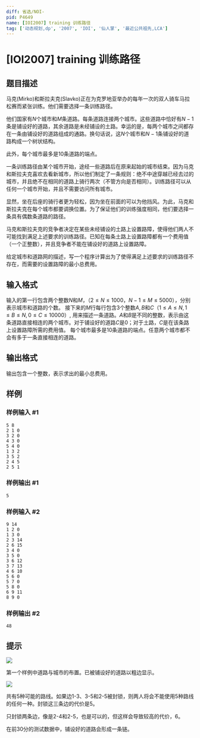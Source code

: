 ```yaml
---
diff: 省选/NOI-
pid: P4649
name: [IOI2007] training 训练路径 
tag: ['动态规划,dp', '2007', 'IOI', '仙人掌', '最近公共祖先,LCA']
---
```

# [IOI2007] training 训练路径 
## 题目描述

马克(Mirko)和斯拉夫克(Slavko)正在为克罗地亚举办的每年一次的双人骑车马拉松赛而紧张训练。他们需要选择一条训练路径。

他们国家有$N$个城市和$M$条道路。每条道路连接两个城市。这些道路中恰好有$N-1$条是铺设好的道路，其余道路是未经铺设的土路。幸运的是，每两个城市之间都存在一条由铺设好的道路组成的通路。换句话说，这$N$个城市和$N-1$条铺设好的道路构成一个树状结构。

此外，每个城市最多是$10$条道路的端点。

一条训练路径由某个城市开始，途经一些道路后在原来起始的城市结束。因为马克和斯拉夫克喜欢去看新城市，所以他们制定了一条规则：绝不中途穿越已经去过的城市，并且绝不在相同的道路上骑行两次（不管方向是否相同）。训练路径可以从任何一个城市开始，并且不需要访问所有城市。

显然，坐在后座的骑行者更为轻松，因为坐在前面的可以为他挡风。为此，马克和斯拉夫克在每个城市都要调换位置。为了保证他们的训练强度相同，他们要选择一条具有偶数条道路的路径。

马克和斯拉夫克的竞争者决定在某些未经铺设的土路上设置路障，使得他们两人不可能找到满足上述要求的训练路径。已知在每条土路上设置路障都有一个费用值（一个正整数），并且竞争者不能在铺设好的道路上设置路障。

给定城市和道路网的描述，写一个程序计算出为了使得满足上述要求的训练路径不存在，而需要的设置路障的最小总费用。
## 输入格式

输入的第一行包含两个整数$N$和$M$，（$2\leq N\leq 1000$，$N-1\leq M\leq5000$），分别表示城市和道路的个数。 接下来的$M$行每行包含$3$个整数$A, B$和$C$（$1\leq A\leq N, 1\leq B\leq N, 0\leq C\leq10 000$）, 用来描述一条道路。$A$和$B$是不同的整数，表示由这条道路直接相连的两个城市。对于铺设好的道路$C$是$0$；对于土路，$C$是在该条路上设置路障所需的费用值。 每个城市最多是$10$条道路的端点。任意两个城市都不会有多于一条直接相连的道路。 
## 输出格式

输出包含一个整数，表示求出的最小总费用。
## 样例

### 样例输入 #1
```
5 8 
2 1 0 
3 2 0 
4 3 0 
5 4 0 
1 3 2 
3 5 2 
2 4 5 
2 5 1 
```
### 样例输出 #1
```
5
```
### 样例输入 #2
```
9 14 
1 2 0 
1 3 0 
2 3 14 
2 6 15 
3 4 0 
3 5 0 
3 6 12 
3 7 13 
4 6 10 
5 6 0 
5 7 0 
5 8 0 
6 9 11 
8 9 0 
```
### 样例输出 #2
```
48
```
## 提示

![](https://cdn.luogu.com.cn/upload/pic/20676.png )

第一个样例中道路与城市的布置。已被铺设好的道路以粗边显示。

![](https://cdn.luogu.com.cn/upload/pic/20677.png )

共有5种可能的路线。如果边1-3、3-5和2-5被封锁，则两人将会不能使用5种路线的任何一种。封锁这三条边的代价是5。

只封锁两条边，像是2-4和2-5，也是可以的，但这样会导致较高的代价，6。

在前30分的测试数据中，铺设好的道路会形成一条链。
